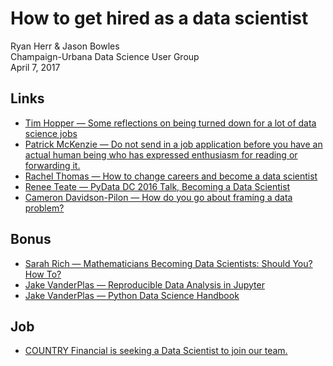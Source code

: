 # How to get hired as a data scientist
Ryan Herr & Jason Bowles  
Champaign-Urbana Data Science User Group  
April 7, 2017  

## Links
- [Tim Hopper — Some reflections on being turned down for a lot of data science jobs](http://tdhopper.com/blog/2017/Mar/06/some-reflections-on-being-turned-down-for-a-lot-of-data-science-jobs/)
- [Patrick McKenzie — Do not send in a job application before you have an actual human being who has expressed enthusiasm for reading or forwarding it.](https://twitter.com/patio11/status/770807498802540544)
- [Rachel Thomas — How to change careers and become a data scientist](http://www.fast.ai/2017/03/01/changing-careers/)
- [Renee Teate — PyData DC 2016 Talk, Becoming a Data Scientist](http://www.becomingadatascientist.com/2016/10/11/pydata-dc-2016-talk/)
- [Cameron Davidson-Pilon — How do you go about framing a data problem?](https://peadarcoyle.wordpress.com/2015/08/17/interviews-with-a-data-scientist-cameron-davidson-pilon/)

## Bonus
- [Sarah Rich — Mathematicians Becoming Data Scientists: Should You? How To?](https://quomodocumque.wordpress.com/2017/02/26/mathematicians-becoming-data-scientists-should-you-how-to/)
- [Jake VanderPlas — Reproducible Data Analysis in Jupyter](http://jakevdp.github.io/blog/2017/03/03/reproducible-data-analysis-in-jupyter/)
- [Jake VanderPlas — Python Data Science Handbook](http://nbviewer.jupyter.org/github/jakevdp/PythonDataScienceHandbook/blob/master/notebooks/Index.ipynb)

## Job
- [COUNTRY Financial is seeking a Data Scientist to join our team.](https://www.linkedin.com/jobs/view/302619853/)
